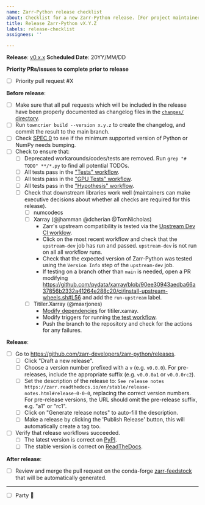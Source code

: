 ```yaml
---
name: Zarr-Python release checklist
about: Checklist for a new Zarr-Python release. [For project maintainers only!]
title: Release Zarr-Python vX.Y.Z
labels: release-checklist
assignees: ''

---
```


**Release**: [v0.x.x](https://github.com/zarr-developers/zarr-python/milestones/?)
**Scheduled Date**: 20YY/MM/DD

**Priority PRs/issues to complete prior to release**

- [ ] Priority pull request #X

**Before release**:

- [ ] Make sure that all pull requests which will be included in the release have been properly documented as changelog files in the [`changes/` directory](https://github.com/zarr-developers/zarr-python/tree/main/changes).
- [ ] Run ``towncrier build --version x.y.z`` to create the changelog, and commit the result to the main branch.
- [ ] Check [SPEC 0](https://scientific-python.org/specs/spec-0000/#support-window) to see if the minimum supported version of Python or NumPy needs bumping.
- [ ] Check to ensure that:
  - [ ] Deprecated workarounds/codes/tests are removed. Run `grep "# TODO" **/*.py` to find all potential TODOs.
  - [ ] All tests pass in the ["Tests" workflow](https://github.com/zarr-developers/zarr-python/actions/workflows/test.yml).
  - [ ] All tests pass in the ["GPU Tests" workflow](https://github.com/zarr-developers/zarr-python/actions/workflows/gpu_test.yml).
  - [ ] All tests pass in the ["Hypothesis" workflow](https://github.com/zarr-developers/zarr-python/actions/workflows/hypothesis.yaml).
  - [ ] Check that downstream libraries work well (maintainers can make executive decisions about whether all checks are required for this release).
    - [ ] numcodecs
    - [ ] Xarray (@jhamman @dcherian @TomNicholas)
        - Zarr's upstream compatibility is tested via the [Upstream Dev CI worklow](https://github.com/pydata/xarray/actions/workflows/upstream-dev-ci.yaml).
        - Click on the most recent workflow and check that the `upstream-dev` job has run and passed. `upstream-dev` is not run on all all workflow runs.
        - Check that the expected version of Zarr-Python was tested using the `Version Info` step of the `upstream-dev` job.
        - If testing on a branch other than `main` is needed, open a PR modifying https://github.com/pydata/xarray/blob/90ee30943aedba66a37856b2332a41264e288c20/ci/install-upstream-wheels.sh#L56 and add the `run-upstream` label.
    - [ ] Titiler.Xarray (@maxrjones)
        - [Modify dependencies](https://github.com/developmentseed/titiler/blob/main/src/titiler/xarray/pyproject.toml) for titiler.xarray.
        - Modify triggers for running [the test workflow](https://github.com/developmentseed/titiler/blob/61549f2de07b20cca8fb991cfcdc89b23e18ad05/.github/workflows/ci.yml#L5-L7).
        - Push the branch to the repository and check for the actions for any failures.

**Release**:

- [ ] Go to https://github.com/zarr-developers/zarr-python/releases.
  - [ ] Click "Draft a new release".
  - [ ] Choose a version number prefixed with a `v` (e.g. `v0.0.0`). For pre-releases, include the appropriate suffix (e.g. `v0.0.0a1` or `v0.0.0rc2`).
  - [ ] Set the description of the release to: `See release notes https://zarr.readthedocs.io/en/stable/release-notes.html#release-0-0-0`, replacing the correct version numbers. For pre-release versions, the URL should omit the pre-release suffix, e.g. "a1" or "rc1".
  - [ ] Click on "Generate release notes" to auto-fill the description.
  - [ ] Make a release by clicking the 'Publish Release' button, this will automatically create a tag too.
- [ ] Verify that release workflows succeeded.
  - [ ] The latest version is correct on [PyPI](https://pypi.org/project/zarr/).
  - [ ] The stable version is correct on [ReadTheDocs](https://zarr.readthedocs.io/en/stable/).

**After release**:

- [ ] Review and merge the pull request on the conda-forge [zarr-feedstock](https://github.com/conda-forge/zarr-feedstock) that will be automatically generated.

---

- [ ] Party :tada:

